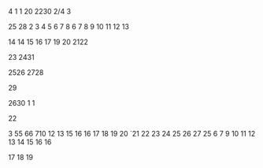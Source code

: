 
4
1
1
20
2230
2/4
3


25
28
2
3
4
5
6
7
8
6
7
8
9
10
11
12
13

14
14
15
16
17
19
20
2122

23
2431

2526
2728

29

2630
1
1

22

3
55
66
710
12
13
15
16
16
17
18
19
20
`21
22
23
24
25
26
27
25
6
7
9
10
11
12
13
14
15
16
16

17
18
19








